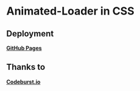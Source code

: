 # Animated-Loader in CSS

## Deployment

**[GitHub Pages](https://jollity.github.io/animated-loader/index.html)**

## Thanks to

**[Codeburst.io](https://codeburst.io/how-to-create-a-beautiful-animated-loader-with-nothing-but-css-d1962fc5a66c)**